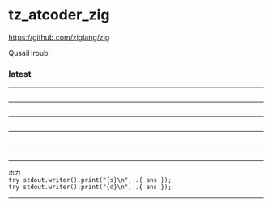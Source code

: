# tz_atcoder_zig

https://github.com/ziglang/zig

QusaiHroub

### latest
---
```

```
---
```

```
---
```

```
---
```

```
---
```

```
---
```
出力
try stdout.writer().print("{s}\n", .{ ans }); 
try stdout.writer().print("{d}\n", .{ ans });  
```
---
